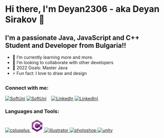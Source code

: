 # Hi there, I'm Deyan2306 - aka Deyan Sirakov 👋 
## I'm a passionate Java, JavaScript and C++ Student and  Developer from Bulgaria!!

- 🌱 I’m currently learning more and more.
- 👯 I’m looking to collaborate with other developers
- 🥅 2022 Goals: Master Java
- ⚡ Fun fact: I love to draw and design

### Connect with me:

[![SoftUni](https://upload.wikimedia.org/wikipedia/commons/7/76/Logo_Software_University_%28SoftUni%29_-_blue.png)](https://softuni.bg/users/profile/show?username=Deyan2306)
[![SoftUni](https://upload.wikimedia.org/wikipedia/commons/7/76/Logo_Software_University_%28SoftUni%29_-_blue.png)](https://softuni.bg/users/profile/show?username=Deyan2306)
&nbsp;&nbsp;
[![LinkedIn](https://upload.wikimedia.org/wikipedia/commons/thumb/c/ca/LinkedIn_logo_initials.png/768px-LinkedIn_logo_initials.png)](https://www.linkedin.com/in/deyan-sirakov-b6a421237/)
[![LinkedIn](https://upload.wikimedia.org/wikipedia/commons/thumb/c/ca/LinkedIn_logo_initials.png/768px-LinkedIn_logo_initials.png))](https://www.linkedin.com/in/deyan-sirakov-b6a421237/)
&nbsp;&nbsp;

### Languages and Tools:

<a href="https://www.w3schools.com/cpp/" target="_blank" rel="noreferrer"> <img src="https://user-images.githubusercontent.com/97783740/169690391-a85d125f-9862-4d77-9d87-771eeb66d8da.png" alt="cplusplus" width="40" height="40"/> </a> <a href="https://www.w3schools.com/cs/" target="_blank" rel="noreferrer"> <img src="https://raw.githubusercontent.com/devicons/devicon/master/icons/csharp/csharp-original.svg" alt="csharp" width="40" height="40"/> </a> <a href="https://www.adobe.com/in/products/illustrator.html" target="_blank" rel="noreferrer"> <img src="https://user-images.githubusercontent.com/97783740/169659591-9da2af37-ea67-42b3-bc9a-b22b7a212adb.png" alt="illustrator" width="40" height="40"/> </a> <a href="https://www.photoshop.com/en" target="_blank" rel="noreferrer"> <img src="https://user-images.githubusercontent.com/97783740/169659753-92f75983-e0c5-4487-8bb5-a1a9543a0c57.png" alt="photoshop" width="40" height="40"/> </a> <a href="https://unity.com/" target="_blank" rel="noreferrer"> <img src="https://user-images.githubusercontent.com/97783740/169660212-c37cee25-6f3f-45c0-a278-78dce96b5fd6.png" alt="unity" width="40" height="40"/> </a> 
